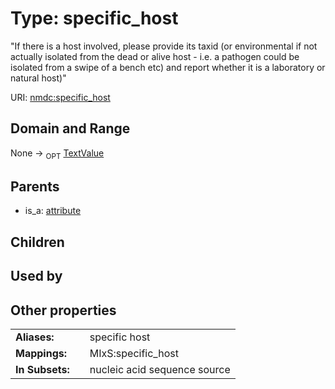 
# Type: specific_host


"If there is a host involved, please provide its taxid (or environmental if not actually isolated from the dead or alive host - i.e. a pathogen could be isolated from a swipe of a bench etc) and report whether it is a laboratory or natural host)"

URI: [nmdc:specific_host](https://microbiomedata/meta/specific_host)


## Domain and Range

None ->  <sub>OPT</sub> [TextValue](TextValue.md)

## Parents

 *  is_a: [attribute](attribute.md)

## Children


## Used by


## Other properties

|  |  |  |
| --- | --- | --- |
| **Aliases:** | | specific host |
| **Mappings:** | | MIxS:specific_host |
| **In Subsets:** | | nucleic acid sequence source |

